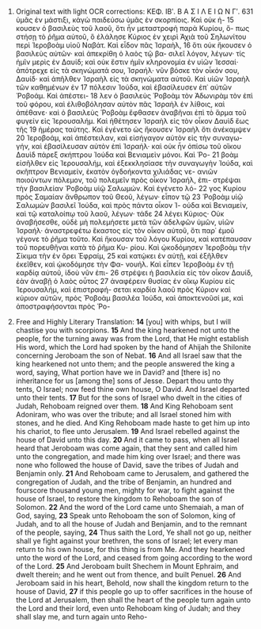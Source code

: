 1. Original text with light OCR corrections:
ΚΕΦ. ΙΒʹ. Β Α Σ Ι Λ Ε Ι Ω Ν Γʹ. 631
ὑμᾶς ἐν μάστιξι, κἀγὼ παιδεύσω ὑμᾶς ἐν σκορπίοις. Καὶ οὐκ ἠ- 15
κουσεν ὁ βασιλεὺς τοῦ λαοῦ, ὅτι ἦν μεταστροφὴ παρὰ Κυρίου, ὅ- πως στήσῃ τὸ ῥῆμα αὐτοῦ, ὃ ἐλάλησε Κύριος ἐν χειρὶ Ἀχιὰ τοῦ
Σηλωνίτου περὶ Ἱεροβοὰμ υἱοῦ Ναβάτ. Καὶ εἶδον πᾶς Ἰσραὴλ, 16
ὅτι οὐκ ἤκουσεν ὁ βασιλεὺς αὐτῶν· καὶ ἀπεκρίθη ὁ λαὸς τῷ βα- σιλεῖ λόγον, λέγων· τίς ἡμῖν μερὶς ἐν Δαυίδ; καὶ οὐκ ἔστιν
ἡμῖν κληρονομία ἐν υἱῶν Ἰεσσαί· ἀπότρεχε εἰς τὰ σκηνώματά σου,
Ἰσραήλ· νῦν βόσκε τὸν οἶκόν σου, Δαυίδ· καὶ ἀπῆλθεν Ἰσραὴλ
εἰς τὰ σκηνώματα αὐτοῦ. Καὶ υἱῶν Ἰσραὴλ τῶν καθημένων ἐν 17
πόλεσιν Ἰούδα, καὶ ἐβασίλευσεν ἐπ᾿ αὐτῶν Ῥοβοάμ. Καὶ ἀπέστει- 18
λεν ὁ βασιλεὺς Ῥοβοὰμ τὸν Ἀδωνιρὰμ τὸν ἐπὶ τοῦ φόρου, καὶ
ἐλιθοβόλησαν αὐτὸν πᾶς Ἰσραὴλ ἐν λίθοις, καὶ ἀπέθανε· καὶ ὁ
βασιλεὺς Ῥοβοὰμ ἔφθασεν ἀναβῆναι ἐπὶ τὸ ἅρμα τοῦ φυγείν εἰς
Ἱερουσαλήμ. Καὶ ἠθέτησεν Ἰσραὴλ εἰς τὸν οἶκον Δαυὶδ ἕως τῆς 19
ἡμέρας ταύτης. Καὶ ἐγένετο ὡς ἤκουσεν Ἰσραὴλ ὅτι ἀνέκαμψεν 20
Ἱεροβοάμ, καὶ ἀπέστειλαν, καὶ εἰσήγαγον αὐτὸν εἰς τὴν συναγω- γήν, καὶ ἐβασίλευσαν αὐτὸν ἐπὶ Ἰσραήλ· καὶ οὐκ ἦν ὀπίσω τοῦ
οἴκου Δαυὶδ πάρεξ σκήπτρου Ἰούδα καὶ Βενιαμεὶν μόνοι. Καὶ Ῥο- 21
βοὰμ εἰσῆλθεν εἰς Ἱερουσαλήμ, καὶ ἐξεκκλησίασε τὴν συναγωγὴν
Ἰούδα, καὶ σκῆπτρον Βενιαμείν, ἑκατὸν ὀγδοήκοντα χιλιάδας νε- ανιῶν ποιούντων πόλεμον, τοῦ πολεμεῖν πρὸς οἶκον Ἰσραήλ, ἐπι- στρέψαι τὴν βασιλείαν Ῥοβοὰμ υἱῷ Σαλωμών. Καὶ ἐγένετο λό- 22
γος Κυρίου πρὸς Σαμαίαν ἄνθρωπον τοῦ Θεοῦ, λέγων· εἶπον τῷ 23
Ῥοβοὰμ υἱῷ Σαλωμὼν βασιλεῖ Ἰούδα, καὶ πρὸς πάντα οἶκον Ἰ- ούδα καὶ Βενιαμείν, καὶ τῷ καταλοίπῳ τοῦ λαοῦ, λέγων· τάδε 24
λέγει Κύριος· Οὐκ ἀναβήσεσθε, οὐδὲ μὴ πολεμήσετε μετὰ τῶν
ἀδελφῶν ὑμῶν, υἱῶν Ἰσραήλ· ἀναστρεφέτω ἕκαστος εἰς τὸν οἶκον
αὐτοῦ, ὅτι παρ᾿ ἐμοῦ γέγονε τὸ ῥῆμα τοῦτο. Καὶ ἤκουσαν τοῦ
λόγου Κυρίου, καὶ κατέπαυσαν τοῦ πορευθῆναι κατὰ τὸ ῥῆμα Κυ- ρίου. Καὶ ᾠκοδόμησεν Ἱεροβοὰμ τὴν Σίκιμα τὴν ἐν ὄρει Ἐφραίμ, 25
καὶ κατῴκει ἐν αὐτῇ, καὶ ἐξῆλθεν ἐκεῖθεν, καὶ ᾠκοδόμησε τὴν Φα- νουήλ. Καὶ εἶπεν Ἱεροβοὰμ ἐν τῇ καρδίᾳ αὐτοῦ, ἰδοὺ νῦν ἐπι- 26
στρέψει ἡ βασιλεία εἰς τὸν οἶκον Δαυίδ, ἐὰν ἀναβῇ ὁ λαὸς οὗτος 27
ἀναφέρειν θυσίας ἐν οἴκῳ Κυρίου εἰς Ἱερουσαλήμ, καὶ ἐπιστραφή- σεται καρδία λαοῦ πρὸς Κύριον καὶ κύριον αὐτῶν, πρὸς Ῥοβοὰμ
βασιλέα Ἰούδα, καὶ ἀποκτενοῦσί με, καὶ ἀποστραφήσονται πρὸς Ῥο-

2. Free and Highly Literary Translation:
**14** [you] with whips, but I will chastise you with scorpions.
**15** And the king hearkened not unto the people, for the turning away was from the Lord, that He might establish His word, which the Lord had spoken by the hand of Ahijah the Shilonite concerning Jeroboam the son of Nebat.
**16** And all Israel saw that the king hearkened not unto them; and the people answered the king a word, saying, What portion have we in David? and [there is] no inheritance for us [among the] sons of Jesse. Depart thou unto thy tents, O Israel; now feed thine own house, O David. And Israel departed unto their tents.
**17** But for the sons of Israel who dwelt in the cities of Judah, Rehoboam reigned over them.
**18** And King Rehoboam sent Adoniram, who was over the tribute; and all Israel stoned him with stones, and he died. And King Rehoboam made haste to get him up into his chariot, to flee unto Jerusalem.
**19** And Israel rebelled against the house of David unto this day.
**20** And it came to pass, when all Israel heard that Jeroboam was come again, that they sent and called him unto the congregation, and made him king over Israel; and there was none who followed the house of David, save the tribes of Judah and Benjamin only.
**21** And Rehoboam came to Jerusalem, and gathered the congregation of Judah, and the tribe of Benjamin, an hundred and fourscore thousand young men, mighty for war, to fight against the house of Israel, to restore the kingdom to Rehoboam the son of Solomon.
**22** And the word of the Lord came unto Shemaiah, a man of God, saying,
**23** Speak unto Rehoboam the son of Solomon, king of Judah, and to all the house of Judah and Benjamin, and to the remnant of the people, saying,
**24** Thus saith the Lord, Ye shall not go up, neither shall ye fight against your brethren, the sons of Israel; let every man return to his own house, for this thing is from Me. And they hearkened unto the word of the Lord, and ceased from going according to the word of the Lord.
**25** And Jeroboam built Shechem in Mount Ephraim, and dwelt therein; and he went out from thence, and built Penuel.
**26** And Jeroboam said in his heart, Behold, now shall the kingdom return to the house of David,
**27** if this people go up to offer sacrifices in the house of the Lord at Jerusalem, then shall the heart of the people turn again unto the Lord and their lord, even unto Rehoboam king of Judah; and they shall slay me, and turn again unto Reho-